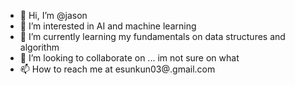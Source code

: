 - 👋 Hi, I’m @jason
- 👀 I’m interested in AI and machine learning
- 🌱 I’m currently learning my fundamentals on data structures and algorithm
- 💞️ I’m looking to collaborate on ... im not sure on what
- 📫 How to reach me at esunkun03@.gmail.com

<!---
esun01/esun01 is a ✨ special ✨ repository because its `README.md` (this file) appears on your GitHub profile.
You can click the Preview link to take a look at your changes.
--->
